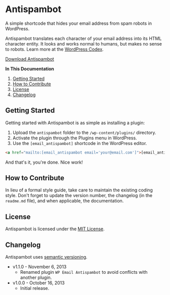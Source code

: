 # Antispambot

A simple shortcode that hides your email address from spam robots in WordPress.

Antispambot translates each character of your email address into its HTML character entity. It looks and works normal to humans, but makes no sense to robots. Learn more at the [WordPress Codex](http://codex.wordpress.org/Protection_From_Harvesters).

[Download Antispambot](https://github.com/cferdinandi/antispambot/archive/master.zip)

**In This Documentation**

1. [Getting Started](#getting-started)
2. [How to Contribute](#how-to-contribute)
3. [License](#license)
4. [Changelog](#changelog)



## Getting Started

Getting started with Antispambot is as simple as installing a plugin:

1. Upload the `antispambot` folder to the `/wp-content/plugins/` directory.
2. Activate the plugin through the Plugins menu in WordPress.
3. Use the `[email_antispambot]` shortcode in the WordPress editor.

```html
<a href="mailto:[email_antispambot email='your@email.com']">[email_antispambot email='your@email.com']</a>
```

And that's it, you're done. Nice work!



## How to Contribute

In lieu of a formal style guide, take care to maintain the existing coding style. Don't forget to update the version number, the changelog (in the `readme.md` file), and when applicable, the documentation.



## License

Antispambot is licensed under the [MIT License](http://gomakethings.com/mit/).



## Changelog

Antispambot uses [semantic versioning](http://semver.org/).

* v1.1.0 - November 6, 2013
	* Renamed plugin `WP Email Antispambot` to avoid conflicts with another plugin.
* v1.0.0 - October 16, 2013
	* Initial release.